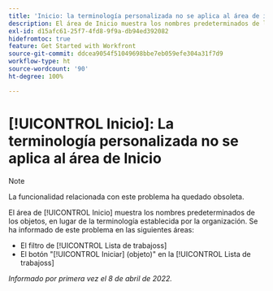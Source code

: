```yaml
---
title: 'Inicio: la terminología personalizada no se aplica al área de inicio'
description: El área de Inicio muestra los nombres predeterminados de los objetos, en lugar de la terminología establecida por la organización. Se ha informado de este problema en diversas áreas.
exl-id: d15afc61-25f7-4fd8-9f9a-db94ed392082
hidefromtoc: true
feature: Get Started with Workfront
source-git-commit: ddcea9054f51049698bbe7eb059efe304a31f7d9
workflow-type: ht
source-wordcount: '90'
ht-degree: 100%

---
```


# [!UICONTROL Inicio]: La terminología personalizada no se aplica al área de Inicio

>[!NOTE]
>
>La funcionalidad relacionada con este problema ha quedado obsoleta.

El área de [!UICONTROL Inicio] muestra los nombres predeterminados de los objetos, en lugar de la terminología establecida por la organización. Se ha informado de este problema en las siguientes áreas:

* El filtro de [!UICONTROL Lista de trabajoss]
* El botón &quot;[!UICONTROL Iniciar] (objeto)&quot; en la [!UICONTROL Lista de trabajoss]

_Informado por primera vez el 8 de abril de 2022._
